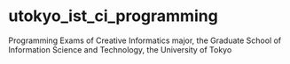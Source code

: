 # utokyo_ist_ci_programming
Programming Exams of Creative Informatics major, the Graduate School of Information Science and Technology, the University of Tokyo
